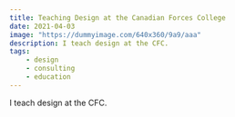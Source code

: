 ```yaml
---
title: Teaching Design at the Canadian Forces College 
date: 2021-04-03
image: "https://dummyimage.com/640x360/9a9/aaa"
description: I teach design at the CFC.
tags:
    - design
    - consulting
    - education
---
```


I teach design at the CFC.

